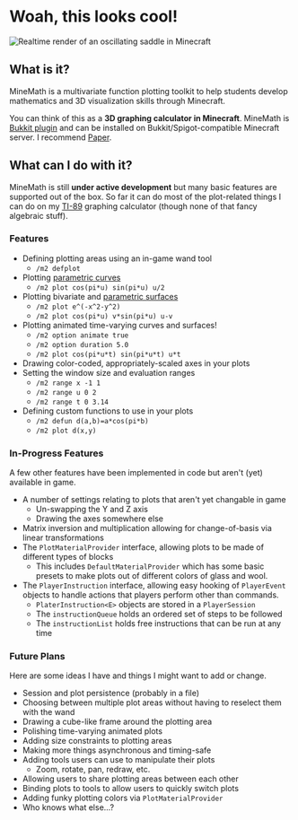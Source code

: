 # Woah, this looks cool!
![Realtime render of an oscillating saddle in Minecraft](https://user-images.githubusercontent.com/4741907/99839284-71107900-2b38-11eb-8067-d4607180e0a0.gif)
## What is it?
MineMath is a multivariate function plotting toolkit to help
students develop mathematics and 3D visualization skills
through Minecraft.

You can think of this as a **3D graphing calculator in Minecraft**.
MineMath is [Bukkit plugin](https://gaming.stackexchange.com/a/16573) and can be installed on Bukkit/Spigot-compatible
Minecraft server. I recommend [Paper](https://papermc.io).

## What can I do with it?
MineMath is still **under active development** but many basic
features are supported out of the box. So far it can do most
of the plot-related things I can do on my [TI-89](https://en.wikipedia.org/wiki/TI-89_series)
graphing calculator (though none of that fancy algebraic stuff).

### Features
- Defining plotting areas using an in-game wand tool
    - `/m2 defplot`
- Plotting [parametric curves](https://en.wikipedia.org/wiki/Parametric_equation#Examples_in_three_dimensions)
    - `/m2 plot cos(pi*u) sin(pi*u) u/2`
- Plotting bivariate and [parametric surfaces](https://en.wikipedia.org/wiki/Parametric_surface)
    - `/m2 plot e^(-x^2-y^2)`
    - `/m2 plot cos(pi*u) v*sin(pi*u) u-v`
- Plotting animated time-varying curves and surfaces!
    - `/m2 option animate true`
    - `/m2 option duration 5.0`
    - `/m2 plot cos(pi*u*t) sin(pi*u*t) u*t`
- Drawing color-coded, appropriately-scaled axes in your plots
- Setting the window size and evaluation ranges
    - `/m2 range x -1 1`
    - `/m2 range u 0 2`
    - `/m2 range t 0 3.14`
- Defining custom functions to use in your plots
    - `/m2 defun d(a,b)=a*cos(pi*b)`
    - `/m2 plot d(x,y)`

### In-Progress Features
A few other features have been implemented in code but aren't (yet)
available in game.
- A number of settings relating to plots that aren't yet changable in game
    - Un-swapping the Y and Z axis
    - Drawing the axes somewhere else
- Matrix inversion and multiplication allowing
for change-of-basis via linear transformations
- The `PlotMaterialProvider` interface, allowing plots
to be made of different types of blocks
    - This includes `DefaultMaterialProvider` which has some basic
    presets to make plots out of different colors of glass and wool.
- The `PlayerInstruction` interface, allowing easy hooking of `PlayerEvent`
objects to handle actions that players perform other than commands.
    - `PlaterInstruction<E>` objects are stored in a `PlayerSession`
    - The `instructionQueue` holds an ordered
    set of steps to be followed
    - The `instructionList` holds free
    instructions that can be run at any time

### Future Plans
Here are some ideas I have and things I might want to add or change.
- Session and plot persistence (probably in a file)
- Choosing between multiple plot areas without having
to reselect them with the wand
- Drawing a cube-like frame around the plotting area
- Polishing time-varying animated plots
- Adding size constraints to plotting areas
- Making more things asynchronous and timing-safe
- Adding tools users can use to manipulate their plots
    - Zoom, rotate, pan, redraw, etc.
- Allowing users to share plotting areas between each other
- Binding plots to tools to allow users to quickly switch plots
- Adding funky plotting colors via `PlotMaterialProvider`
- Who knows what else...?